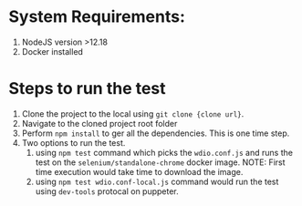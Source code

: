 # System Requirements:
1. NodeJS version >12.18
2. Docker installed

# Steps to run the test
1. Clone the project to the local using `git clone {clone url}`.
2. Navigate to the cloned project root folder
3. Perform `npm install` to ger all the dependencies. This is one time step.
4. Two options to run the test.
    1. using `npm test` command which picks the `wdio.conf.js` and runs the test on the `selenium/standalone-chrome` docker image. NOTE: First time execution would take time to download the image.
    2. using `npm test wdio.conf-local.js` command would run the test using `dev-tools` protocal on puppeter.